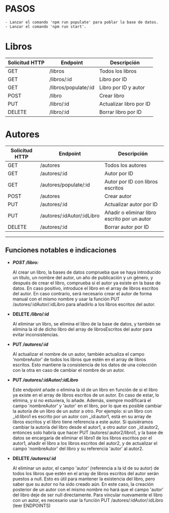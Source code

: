 # PASOS
    - Lanzar el comando 'npm run populate' para poblar la base de datos.
    - Lanzar el comando 'npm run start'.

# Libros
| Solicitud HTTP | Endpoint         | Descripción                 |
| -------------- | ---------------- | --------------------------- |
| GET            | /libros          | Todos los libros           |
| GET            | /libros/:id       | Libro por ID               |
| GET            | /libros/populate/:id | Libro por ID y autor    |
| POST           | /libro           | Crear libro                |
| PUT            | /libro/:id       | Actualizar libro por ID    |
| DELETE         | /libro/:id       | Borrar libro por ID        |

# Autores
| Solicitud HTTP | Endpoint         | Descripción                 |
| -------------- | ---------------- | --------------------------- |
| GET            | /autores          | Todos los autores           |
| GET            | /autores/:id       | Autor por ID               |
| GET            | /autores/populate/:id | Autor por ID con libros escritos |
| POST           | /autores           | Crear autor                |
| PUT            | /autores/:id       | Actualizar autor por ID    |
| PUT            | /autores/:idAutor/:idLibro       | Añadir o eliminar libro escrito por un autor    |
| DELETE         | /autores/:id       | Borrar autor por ID        |

--- 

## Funciones notables e indicaciones

* __*POST /libro:*__

    Al crear un libro, la bases de datos comprueba que se haya introducido un título, un nombre del autor, un año de publicación y un género, y después de crear el libro, comprueba si el autor ya existe en la base de datos. En caso positivo, introduce el libro en el array de libros escritos del autor. En caso contrario, será necesario crear el autor de forma manual con el mismo nombre y usar la función PUT /autores/:idAutor/:idLibro para añadirlo a los libros escritos del autor. 

* __DELETE */libro/:id*__

    Al eliminar un libro, se elimina el libro de la base de datos, y también se elimina la id de dicho libro del array de librosEscritos del autor para evitar inconsistencias.

* __PUT */autores/:id*__

    Al actualizar el nombre de un autor, también actualiza el campo 'nombreAutor' de todos los libros que estén en el array de libros escritos. Esto mantiene la consistencia de los datos de una colección con la otra en caso de cambiar el nombre de un autor.

* __PUT */autores/:idAutor/:idLibro*__

    Este endpoint añade o elimina la id de un libro en función de si el libro ya existe en el array de libros escritos de un autor. En caso de estar, lo elimina, y si no estuviera, lo añade. Además, siempre modificará el campo 'nombreAutor' y 'autor' en el libro, por lo que es posible cambiar la autoría de un libro de un autor a otro. Por ejemplo: si un libro con _id:libro1 es escrito por un autor con _id:autor1, está en su array de libros escritos y el libro tiene referencia a este autor. Si quisiéramos cambiar la autoría del libro desde el autor1, a otro autor con _id:autor2, entonces solo habría que hacer PUT /autores/:autor2/libro1, y la base de datos se encargaría de eliminar el libro1 de los libros escritos por el autor1, añadir el libro a los libros escritos del autor2, y de actualizar el campo 'nombreAutor' del libro y su referencia 'autor' al autor2.

* __DELETE */autores/:id*__

    Al eliminar un autor, el campo 'autor' (referencia a la id de su autor) de todos los libros que estén en el array de libros escritos del autor serán puestos a null. Esto es útil para mantener la existencia del libro, pero saber que su autor no ha sido creado aún. En este caso, la creación posterior de un autor con el mismo nombre no hará que el campo 'autor' del libro deje de ser null directamente. Para vincular nuevamente el libro con un autor, es necesario usar la función PUT /autores/:idAutor/:idLibro (leer ENDPOINTS)
